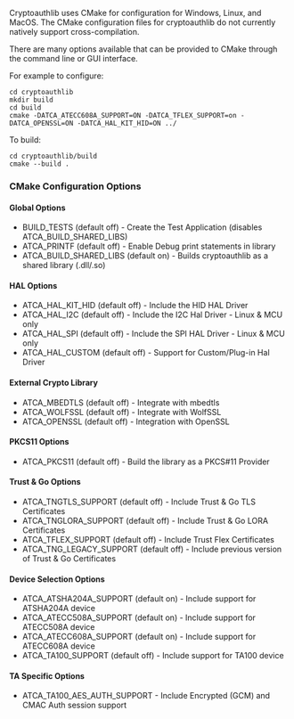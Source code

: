 Cryptoauthlib uses CMake for configuration for Windows, Linux, and MacOS. The
CMake configuration files for cryptoauthlib do not currently natively support cross-compilation.

There are many options available that can be provided to CMake through the command line
or GUI interface.

For example to configure:
```
cd cryptoauthlib
mkdir build
cd build
cmake -DATCA_ATECC608A_SUPPORT=ON -DATCA_TFLEX_SUPPORT=on -DATCA_OPENSSL=ON -DATCA_HAL_KIT_HID=ON ../
```

To build:
```
cd cryptoauthlib/build
cmake --build .
```

### CMake Configuration Options

#### Global Options
* BUILD_TESTS (default off) - Create the Test Application (disables ATCA_BUILD_SHARED_LIBS)
* ATCA_PRINTF (default off) - Enable Debug print statements in library
* ATCA_BUILD_SHARED_LIBS (default on) - Builds cryptoauthlib as a shared library (.dll/.so)

#### HAL Options
* ATCA_HAL_KIT_HID (default off) - Include the HID HAL Driver
* ATCA_HAL_I2C (default off) - Include the I2C Hal Driver - Linux & MCU only
* ATCA_HAL_SPI (default off) - Include the SPI HAL Driver - Linux & MCU only
* ATCA_HAL_CUSTOM (default off) - Support for Custom/Plug-in Hal Driver

#### External Crypto Library
* ATCA_MBEDTLS (default off) - Integrate with mbedtls
* ATCA_WOLFSSL (default off) - Integrate with WolfSSL
* ATCA_OPENSSL (default off) - Integration with OpenSSL

#### PKCS11 Options
* ATCA_PKCS11 (default off) - Build the library as a PKCS#11 Provider

#### Trust & Go Options 
* ATCA_TNGTLS_SUPPORT (default off) - Include Trust & Go TLS Certificates
* ATCA_TNGLORA_SUPPORT (default off) - Include Trust & Go LORA Certificates
* ATCA_TFLEX_SUPPORT (default off) - Include Trust Flex Certificates
* ATCA_TNG_LEGACY_SUPPORT (default off) - Include previous version of Trust & Go Certificates

#### Device Selection Options 
* ATCA_ATSHA204A_SUPPORT (default on) - Include support for ATSHA204A device
* ATCA_ATECC508A_SUPPORT (default on) - Include support for ATECC508A device
* ATCA_ATECC608A_SUPPORT (default on) - Include support for ATECC608A device
* ATCA_TA100_SUPPORT (default off) - Include support for TA100 device

#### TA Specific Options
* ATCA_TA100_AES_AUTH_SUPPORT - Include Encrypted (GCM) and CMAC Auth session support